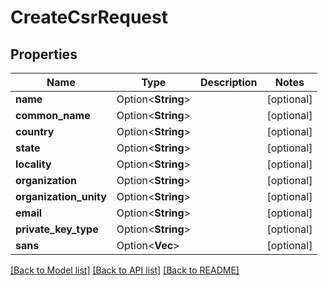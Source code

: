 # CreateCsrRequest

## Properties

Name | Type | Description | Notes
------------ | ------------- | ------------- | -------------
**name** | Option<**String**> |  | [optional]
**common_name** | Option<**String**> |  | [optional]
**country** | Option<**String**> |  | [optional]
**state** | Option<**String**> |  | [optional]
**locality** | Option<**String**> |  | [optional]
**organization** | Option<**String**> |  | [optional]
**organization_unity** | Option<**String**> |  | [optional]
**email** | Option<**String**> |  | [optional]
**private_key_type** | Option<**String**> |  | [optional]
**sans** | Option<**Vec<String>**> |  | [optional]

[[Back to Model list]](../README.md#documentation-for-models) [[Back to API list]](../README.md#documentation-for-api-endpoints) [[Back to README]](../README.md)


